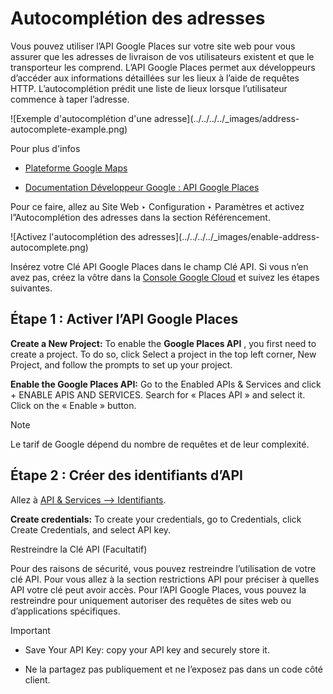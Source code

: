 # Autocomplétion des adresses

Vous pouvez utiliser l’API Google Places sur votre site web pour vous assurer
que les adresses de livraison de vos utilisateurs existent et que le
transporteur les comprend. L’API Google Places permet aux développeurs
d’accéder aux informations détaillées sur les lieux à l’aide de requêtes HTTP.
L’autocomplétion prédit une liste de lieux lorsque l’utilisateur commence à
taper l’adresse.

![Exemple d'autocomplétion d'une adresse](../../../../_images/address-
autocomplete-example.png)

Pour plus d'infos

  * [Plateforme Google Maps](https://mapsplatform.google.com/maps-products)

  * [Documentation Développeur Google : API Google Places](https://developers.google.com/maps/documentation/places/web-service/autocomplete)

Pour ce faire, allez au Site Web ‣ Configuration ‣ Paramètres et activez
l”Autocomplétion des adresses dans la section Référencement.

![Activez l'autocomplétion des adresses](../../../../_images/enable-address-
autocomplete.png)

Insérez votre Clé API Google Places dans le champ Clé API. Si vous n’en avez
pas, créez la vôtre dans la [Console Google
Cloud](https://console.cloud.google.com/getting-started) et suivez les étapes
suivantes.

## Étape 1 : Activer l’API Google Places

**Create a New Project:** To enable the **Google Places API** , you first need
to create a project. To do so, click Select a project in the top left corner,
New Project, and follow the prompts to set up your project.

**Enable the Google Places API:** Go to the Enabled APIs & Services and click
\+ ENABLE APIS AND SERVICES. Search for « Places API » and select it. Click on
the « Enable » button.

Note

Le tarif de Google dépend du nombre de requêtes et de leur complexité.

## Étape 2 : Créer des identifiants d’API

Allez à [API & Services –>
Identifiants](https://console.cloud.google.com/apis/credentials).

**Create credentials:** To create your credentials, go to Credentials, click
Create Credentials, and select API key.

Restreindre la Clé API (Facultatif)

Pour des raisons de sécurité, vous pouvez restreindre l’utilisation de votre
clé API. Pour vous allez à la section restrictions API pour préciser à quelles
API votre clé peut avoir accès. Pour l’API Google Places, vous pouvez la
restreindre pour uniquement autoriser des requêtes de sites web ou
d’applications spécifiques.

Important

  * Save Your API Key: copy your API key and securely store it.

  * Ne la partagez pas publiquement et ne l’exposez pas dans un code côté client.

